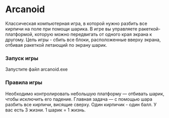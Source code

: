 # Arcanoid
Классическая компьютерная игра, в которой нужно разбить все кирпичи на поле при помощи шарика. 
В игре вы управляете ракеткой-платформой, которую можно передвигать от одного края экрана к другому. 
Цель игры - сбить все блоки, расположенные вверху экрана, отбивая ракеткой летающий по экрану шарик.

### Запуск игры
Запустите файл arcanoid.exe

### Правила игры
Необходимо контролировать небольшую платформу — отбивать шарик, чтобы исключить его падение. 
Главная задача — с помощью шара разбить все кирпичи, висящие сверху. Один кирпичик - один балл. 
У вас есть 3 жизни. 1 шарик = 1 жизнь.
